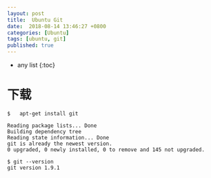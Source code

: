 ```yaml
---
layout: post
title:  Ubuntu Git
date:  2018-08-14 13:46:27 +0800
categories: [Ubuntu]
tags: [ubuntu, git]
published: true
---
```


* any list
{:toc}

# 下载

```
$   apt-get install git

Reading package lists... Done
Building dependency tree
Reading state information... Done
git is already the newest version.
0 upgraded, 0 newly installed, 0 to remove and 145 not upgraded.
```


```
$ git --version
git version 1.9.1
```


